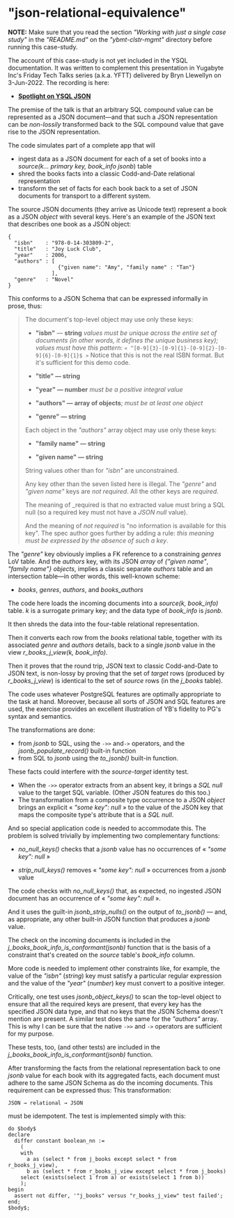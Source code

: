 # "json-relational-equivalence"

**NOTE:** Make sure that you read the section _"Working with just a single case study"_ in the _"README.md"_ on the _"ybmt-clstr-mgmt"_ directory before running this case-study.

The account of this case-study is not yet included in the YSQL documentation. It was written to complement this presentation in Yugabyte Inc's Friday Tech Talks series (a.k.a. YFTT) delivered by Bryn Llewellyn on 3-Jun-2022. The recording is here:

- **[Spotlight on YSQL JSON](https://www.youtube.com/watch?v=sfFCOlm3v2M)**

The premise of the talk is that an arbitrary SQL compound value can be represented as a JSON document—and that such a JSON representation can be _non-lossily_ transformed back to the SQL compound value that gave rise to the JSON representation.

The code simulates part of a complete app that will

- ingest data as a JSON document for each of a set of books into a _source(k... primary key, book_info jsonb_) table
- shred the books facts into a classic Codd-and-Date relational representation
- transform the set of facts for each book back to a set of JSON documents for transport to a different system.

The source JSON documents (they arrive as Unicode text) represent a book as a JSON _object_ with several keys. Here's an example of the JSON text that describes one book as a JSON object:

```
{
  "isbn"    : "978-0-14-303809-2",
  "title"   : "Joy Luck Club",
  "year"    : 2006, 
  "authors" : [
                {"given name": "Amy", "family name" : "Tan"}
              ],
  "genre"   : "Novel"
}
```

This conforms to a JSON Schema that can be expressed informally in prose, thus:

> The document's top-level object may use only these keys:
>
> - **"isbn"** — **string**
>   _values must be unique across the entire set of documents (in other words, it defines the unique business key); values must have this pattern:_
>   `« ^[0-9]{3}-[0-9]{1}-[0-9]{2}-[0-9]{6}-[0-9]{1}$ »`
>   Notice that this is not the real ISBN format. But it's sufficient for this demo code.
>
> - **"title" — string**
>
> - **"year" — number**
>   _must be a positive integral value_
>
> - **"authors" — array of objects**;
>   _must be at least one object_
>
> - **"genre" — string**
>
> Each object in the _"authors"_ array object may use only these keys:
>
> - **"family name" — string**
>
> - **"given name" — string**
>
> String values other than for _"isbn"_ are unconstrained.
>
> Any key other than the seven listed here is illegal. The _"genre"_ and _"given name"_ keys are _not required_. All the other keys are _required_.
>
> The meaning of _required is that no extracted value must bring a SQL null (so a required key must not have a _JSON null_ value).
>
> And the meaning of _not required_ is "no information is available for this key". The spec author goes further by adding a rule: _this meaning must be expressed by the absence of such a key_.

The _"genre"_ key obviously implies a FK reference to a constraining _genres_ LoV table. And the _authors_ key, with its JSON _array_ of _{"given name"_, _"family name"}_ _objects_, implies a classic separate _authors_ table and an intersection table—in other words, this well-known scheme:

- _books_, _genres_, _authors_, and _books_authors_

The code here loads the incoming documents into a _source(k, book_info)_ table. _k_ is a surrogate primary key; and the data type of _book_info_ is _jsonb_.

It then shreds the data into the four-table relational representation.

Then it converts each row from the _books_ relational table, together with its associated _genre_ and _authors_ details, back to a single _jsonb_ value in the view _r_books_j_view(k, book_info)_.

Then it proves that the round trip, JSON text to classic Codd-and-Date to JSON text, is non-lossy by proving that the set of _target_ rows (produced by _r_books_j_view_) is identical to the set of _source_ rows (in the _j_books_ table).

The code uses whatever PostgreSQL features are optimally appropriate to the task at hand. Moreover, because all sorts of JSON and SQL features are used, the exercise provides an excellent illustration of YB's fidelity to PG's syntax and semantics.

The transformations are done:

- from _jsonb_ to SQL, using the `->>` and`->` operators, and the _jsonb_populate_record()_ built-in function
- from SQL to _jsonb_ using the _to_jsonb()_ built-in function.

These facts could interfere with the _source-target_ identity test.

- When the `->>` operator extracts from an absent key, it brings a _SQL null_ value to the target SQL variable. (Other JSON features do this too.)
- The transformation from a composite type occurrence to a JSON _object_ brings an explicit « _"some key": null_ » to the value of the JSON key that maps the composite type's attribute that is a _SQL null_.

And so special application code is needed to accommodate this. The problem is solved trivially by implementing two complementary functions:

- _no_null_keys()_ checks that a _jsonb_ value has no occurrences of « _"some key": null_ »

- _strip_null_keys()_ removes « _"some key": null_ » occurrences from a _jsonb_ value

The code checks with _no_null_keys()_ that, as expected, no ingested JSON document has an occurrence of « _"some key": null_ ».

And it uses the guilt-in _jsonb_strip_nulls()_ on the output of _to_jsonb()_ — and, as appropriate, any other built-in JSON function that produces a _jsonb_ value.

The check on the incoming documents is included in the _j_books_book_info_is_conformant(jsonb)_ function that is the basis of a constraint that's created on the _source_ table's _book_info_ column.

More code is needed to implement other constraints like, for example, the value of the _"isbn"_ (_string_) key must satisfy a particular regular expression and the value of the _"year"_ (_number_) key must convert to a positive integer.

Critically, one test uses _jsonb_object_keys()_ to scan the top-level object to ensure that all the required keys are present, that every key has the specified JSON data type, and that no keys that the JSON Schema doesn't mention are present. A similar test does the same for the _"authors"_ array. This is why I can be sure that the native `->>` and `->` operators are sufficient for my purpose.

These tests, too, (and other tests) are included in the _j_books_book_info_is_conformant(jsonb)_ function.

After transforming the facts from the relational representation back to one _jsonb_ value for each book with its aggregated facts, each document must adhere to the same JSON Schema as do the incoming documents. This requirement can be expressed thus: This transformation:

```
JSON → relational → JSON
```

must be idempotent. The test is implemented simply with this:

```
do $body$
declare
  differ constant boolean_nn :=
    (
    with
      a as (select * from j_books except select * from r_books_j_view),
      b as (select * from r_books_j_view except select * from j_books)
    select (exists(select 1 from a) or exists(select 1 from b))
    );
begin
  assert not differ, '"j_books" versus "r_books_j_view" test failed';
end;
$body$;
```

